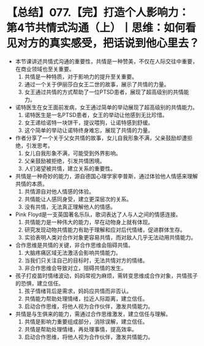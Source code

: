 # 【总结】077.【完】打造个人影响力：第4节共情式沟通（上）丨思维：如何看见对方的真实感受，把话说到他心里去？

-   本节课讲述共情式沟通的重要性，共情是一种赞美，不仅在人际交往中重要，在商业领域也至关重要。
    1.  共情是一种特质，对于影响力的提升至关重要。
    2.  通过一个关于伊丽莎白女王二世的故事，展示了共情的力量。
    3.  女王通过共情的方式帮助了一位PTSD患者，展现了超高级别的共情能力。
-   诺特医生在女王面前发病，女王通过简单的举动展现了超高级别的共情能力。
    1.  诺特医生是一名PTSD患者，女王的举动让他感到无比珍惜。
    2.  女王递给诺特一块饼干，提议喂狗，让诺特感到舒缓。
    3.  这个简单的举动让诺特终身难忘，展现了共情的力量。
-   作者分享了一个关于父女共情的故事，女儿自我形象不满，父亲鼓励却遭拒绝，引发思考。
    1.  女儿自我形象不满，可能受到外界影响。
    2.  父亲鼓励被拒绝，引发共情困境。
    3.  人们渴望被共情，建立关系的重要性。
-   共情是一种奇妙的能力，源自德国心理学家李普斯，通过体验他人情感来理解共情的本质。
    1.  共情源自对他人情感的体验。
    2.  共情能让人感同身受，建立更深层次的关系。
    3.  没有共情，无法真正理解他人的情感。
-   Pink Floyd是一支英国著名乐队，歌词表达了人与人之间的情感连接。
    1.  共情能力是一种伟大的能力，早在动物身上就有体现。
    2.  研究发现动物共情能力有助于理解和应对后代情绪，促进群体生存。
    3.  实验表明人类对合作对象更容易共情，而对敌人几乎无法动用共情能力。
-   合作思维是共情的关键，非合作思维会阻碍共情。
    1.  大脑疼痛区域无法激活会影响共情能力。
    2.  当我们只关注自己的目标时，无法共情对方的情绪。
    3.  非合作思维会导致对立，阻碍共情的发生。
-   孩子打疫苗时情绪波动，妈妈常视为麻烦，需转变思维成合作对象，共情孩子的恐惧，建立信任。
    1.  孩子情绪背后是需求，妈妈应共情而非否认。
    2.  共情能力帮助处理情绪，拉近人际距离，建立信任。
    3.  启动合作思维，将他人视为合作伙伴，激发共情能力。
-   共情是与生俱来的能力，需通过合作思维激发，建立信任与理解。
    1.  共情是影响力重要组成部分，消除误解，建立信任。
    2.  共情是帮助处理情绪，再处理事情，提高效率。
    3.  启动合作思维，将他人视为合作伙伴，激发共情能力。